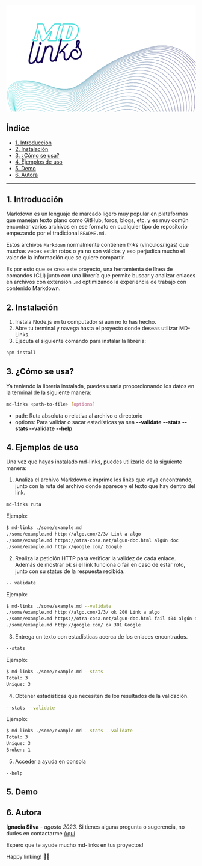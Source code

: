 ![titulo](./img/titulomdlinks.png)

## Índice

* [1. Introducción](#1-introducción)
* [2. Instalación](#2-instalación)
* [3. ¿Cómo se usa?](#3-cómo-se-usa)
* [4. Ejemplos de uso](#4-ejemplos-de-uso)
* [5. Demo](#5-demo)
* [6. Autora](#6-autora)

***

## 1. Introducción

Markdown es un lenguaje de marcado ligero muy popular en plataformas que manejan texto plano como GitHub, foros, blogs, etc. y es muy común encontrar varios archivos en ese formato en cualquier tipo de repositorio empezando por el tradicional `README.md`.

Estos archivos `Markdown` normalmente contienen _links_ (vínculos/ligas) que muchas veces están rotos o ya no son válidos y eso perjudica mucho el valor de la información que se quiere compartir.

Es por esto que se crea este proyecto, una herramienta de línea de comandos (CLI) junto con una librería que permite buscar y analizar enlaces en archivos con extensión `.md` optimizando la experiencia de trabajo con contenido Markdown.

## 2. Instalación

1. Instala Node.js en tu computador si aún no lo has hecho.
2. Abre tu terminal y navega hasta el proyecto donde deseas utilizar MD-Links.
3. Ejecuta el siguiente comando para instalar la librería:

```sh 
npm install 
```

## 3. ¿Cómo se usa?
  Ya teniendo la librería instalada, puedes usarla proporcionando los datos en la terminal de la siguiente manera:

```sh 
md-links <path-to-file> [options]
```
* path: Ruta absoluta o relativa al archivo o directorio
* options: Para validar o sacar estadísticas ya sea
**--validate**
**--stats**
**--stats --validate**
**--help**

## 4. Ejemplos de uso
Una vez que hayas instalado md-links, puedes utilizarlo de la siguiente manera:


1. Analiza el archivo Markdown e imprime los links que vaya encontrando, junto con la ruta del archivo donde aparece y el texto que hay dentro del link.

```sh 
md-links ruta
```
 Ejemplo: 
```sh 
$ md-links ./some/example.md
./some/example.md http://algo.com/2/3/ Link a algo
./some/example.md https://otra-cosa.net/algun-doc.html algún doc
./some/example.md http://google.com/ Google
```
2. Realiza la petición HTTP para verificar la validez de cada enlace. Además de mostrar ok si el link funciona o fail en caso de estar roto, junto con su status de la respuesta recibida. 

```sh 
-- validate
```
Ejemplo:
```sh 
$ md-links ./some/example.md --validate
./some/example.md http://algo.com/2/3/ ok 200 Link a algo
./some/example.md https://otra-cosa.net/algun-doc.html fail 404 algún doc
./some/example.md http://google.com/ ok 301 Google
```
3. Entrega un texto con estadísticas acerca de los enlaces encontrados.
```sh 
--stats
```

Ejemplo: 
```sh 
$ md-links ./some/example.md --stats
Total: 3
Unique: 3
```

4. Obtener estadísticas que necesiten de los resultados de la validación.

```sh 
--stats --validate
```

Ejemplo:
```sh 
$ md-links ./some/example.md --stats --validate
Total: 3
Unique: 3
Broken: 1
```

5. Acceder a ayuda en consola

```sh 
--help
```

## 5. Demo


## 6. Autora

**Ignacia Silva** *-* *agosto 2023.* 
Si tienes alguna pregunta o sugerencia, no dudes en contactarme [Aquí](https://www.linkedin.com/in/mariaignaciasilva/)

Espero que te ayude mucho md-links en tus proyectos!

Happy linking! 📎🌟